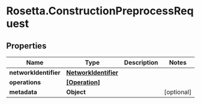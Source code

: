 # Rosetta.ConstructionPreprocessRequest

## Properties

Name | Type | Description | Notes
------------ | ------------- | ------------- | -------------
**networkIdentifier** | [**NetworkIdentifier**](NetworkIdentifier.md) |  | 
**operations** | [**[Operation]**](Operation.md) |  | 
**metadata** | **Object** |  | [optional] 


